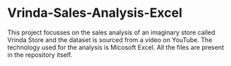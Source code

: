 # Vrinda-Sales-Analysis-Excel

This project focusses on the sales analysis of an imaginary store called Vrinda Store and the dataset is sourced from a video on YouTube. The technology used for the analysis is Micosoft Excel. All the files are present in the repository itself.



